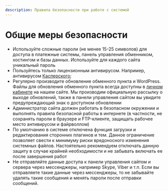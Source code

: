 ```yaml
---
description: Правила безопасности при работе с системой
---
```


# Общие меры безопасности

* Используйте сложные пароли (не менее 15-25 символов) для доступа в платежные системы, панель управления обменником, хостингом и базы данных. Используйте для каждого сайта уникальный пароль
* Пользуйтесь только лицензионным антивирусом. Например, антивирусом [Касперского](https://www.kaspersky.com);
* Регулярно производите обновление обменного пункта и WordPress. Файлы для обновления обменного пункта всегда доступны в [личном кабинете](https://premiumexchanger.com/uscripts/) на нашем сайте. Мы производим официальную рассылку о выходе обновлений, также в панели управления сайтом вы увидите предупреждающий знак о доступном обновлении
* Администратор сайта должен работать в безопасном окружении и выполнять правила безопасной работы в интернете (в частности, не сохранять пароли в браузере и FTP-клиенте, защищать рабочее место антивирусом и файрволлом)
* По умолчанию в системе отключена функция загрузки и редактирования сторонних плагинов и тем. Данное ограничение позволяет свести к минимуму риски вредоносного изменения системных файлов. Настоятельно рекомендуем отключать данную защиту в случае крайней необходимости и не забывать включать ее после завершения работ
* Не отправляйте данные доступа к панели управления сайтом и сервера через мессенджеры, например Skype, Viber и т.п. Если вы отправляете такие данные через мессенджеры, то не забывайте удалять такие сообщения и менять пароли после отправки сообщений.
